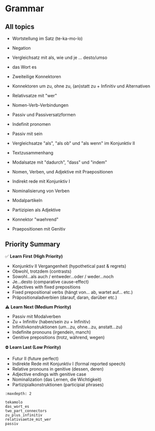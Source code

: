 # Grammar

## All topics

- Wortstellung im Satz (te-ka-mo-lo)
- Negation

- Vergleichsatz mit als, wie und je ... desto/umso
- das Wort es

- Zweiteilige Konnektoren
- Konnektoren um zu, ohne zu, (an)statt zu + Infinitiv und Alternativen

- Relativsatze mit "wer"
- Nomen-Verb-Verbindungen

- Passiv und Passiversatzformen
- Indefinit pronomen

- Passiv mit sein
- Vergleichsatze "als", "als ob" und "als wenn" im Konjunktiv II

- Textzusammenhang
- Modalsatze mit "dadurch", "dass" und "indem"

- Nomen, Verben, und Adjektive mit Praepositionen
- Indirekt rede mit Konjunktiv I

- Nominalisierung von Verben
- Modalpartikeln

- Partizipien als Adjektive
- Konnektor "waehrend"
- Praepositionen mit Genitiv

## Priority Summary

✅ **Learn First (High Priority)**

- Konjunktiv II Vergangenheit (hypothetical past & regrets)
- Obwohl, trotzdem (contrasts)
- Sowohl…als auch / entweder…oder / weder…noch
- Je…desto (comparative cause-effect)
- Adjectives with fixed prepositions
- Fixed prepositional verbs (hängt von… ab, wartet auf… etc.)
- Präpositionaladverbien (darauf, daran, darüber etc.)

⚠️ **Learn Next (Medium Priority)**

- Passiv mit Modalverben
- Zu + Infinitiv (haben/sein zu + Infinitiv)
- Infinitivkonstruktionen (um…zu, ohne…zu, anstatt…zu)
- Indefinite pronouns (irgendein, manch)
- Genitive prepositions (trotz, während, wegen)

⛔ **Learn Last (Low Priority)**

- Futur II (future perfect)
- Indirekte Rede mit Konjunktiv I (formal reported speech)
- Relative pronouns in genitive (dessen, deren)
- Adjective endings with genitive case
- Nominalization (das Lernen, die Wichtigkeit)
- Partizipialkonstruktionen (participial phrases)

<!-- high_priority -->
<!-- medium_priority -->
<!-- low_priority -->
```{toctree}
:maxdepth: 2

tekamolo
das_wort_es
two_part_connectors
zu_plus_infinitiv
relativsaetze_mit_wer
passiv
```
